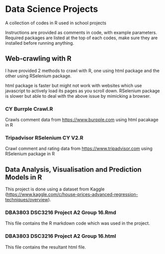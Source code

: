 # Data Science Projects
A collection of codes in R used in school projects

Instructions are provided as comments in code, with example parameters.  
Required packages are listed at the top of each codes, make sure they are installed before running anything.  

## Web-crawling with R
I have provided 2 methods to crawl with R, one using html package and the other using RSelenium package.

html package is faster but might not work with websites which use javascript to actively load its pages as you scroll down.
RSelenium package is slower but able to deal with the above issue by mimicking a browser.

### CY Burrple Crawl.R
Crawls comment data from https://www.burpple.com using html pacakage in R

### Tripadvisor RSelenium CY V2.R
Crawl comment and rating data from https://www.tripadvisor.com using RSelenium package in R  
  
## Data Analysis, Visualisation and Prediction Models in R
This project is done using a dataset from Kaggle (https://www.kaggle.com/c/house-prices-advanced-regression-techniques/overview).

### DBA3803 DSC3216 Project A2 Group 16.Rmd
This file contains the R markdown code which was used in the project.

### DBA3803 DSC3216 Project A2 Group 16.html
This file contains the resultant html file.
  
